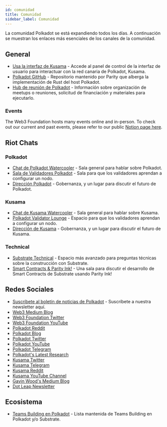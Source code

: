 ```yaml
---
id: comunidad
title: Comunidad
sidebar_label: Comunidad
---
```


La comunidad Polkadot se está expandiendo todos los días. A continuación se muestran los enlaces más esenciales de los canales de la comunidad.

## General

- [Usa la interfaz de Kusama](https://polkadot.js.org/apps/#/explorer) - Accede al panel de control de la interfaz de usuario para interactuar con la red canaria de Polkadot, Kusama.
- [Polkadot GitHub](https://github.com/paritytech/polkadot/) - Repositorio mantenido por Parity que alberga la implementación de Rust del host Polkadot.
- [Hub de reunión de Polkadot](https://www.notion.so/web3foundation/Polkadot-Meetup-Hub-4511c156770e4ba9936386d8be5fe5be) - Información sobre organización de meetups o reuniones, solicitud de financiación y materiales para ejecutarlo.

### Events

The Web3 Foundation hosts many events online and in-person. To check out our current and past events, please refer to our public [Notion page here](https://www.notion.so/Public-Events-Database-fdd2df4c29d04818a5dd403e2b85920d).

## Riot Chats

### Polkadot

- [Chat de Polkadot Watercooler](https://riot.im/app/#/room/!FdCojkeGzZLSEoiecf:web3.foundation?via=matrix.parity.io&via=matrix.org&via=web3.foundation) - Sala general para hablar sobre Polkadot.
- [Sala de Validadores Polkadot](https://riot.im/app/#/room/#polkadot-validator-lounge:matrix.org) - Sala para que los validadores aprendan a configurar un nodo.
- [Dirección Polkadot](https://riot.im/app/#/room/!OwgojQyBzTlUQGGLhq:matrix.parity.io?via=matrix.parity.io&via=matrix.org&via=web3.foundation) - Gobernanza, y un lugar para discutir el futuro de Polkadot.

### Kusama

- [Chat de Kusama Watercooler](https://riot.im/app/#/room/%23kusamawatercooler:polkadot.builders) - Sala general para hablar sobre Kusama.
- [Polkadot Validator Lounge](https://riot.im/app/#/room/!LhjZccBOqFNYKLdmbb:polkadot.builders?via=matrix.parity.io&via=matrix.org&via=web3.foundation) - Espacio para que los validadores aprendan a configurar un nodo.
- [Dirección de Kusama](https://riot.im/app/#/room/!QXMnIJzxlnVrvRzhUA:matrix.parity.io?via=matrix.parity.io&via=matrix.org&via=web3.foundation) - Gobernanza, y un lugar para discutir el futuro de Kusama.

### Technical

- [Substrate Technical](https://riot.im/app/#/room/#substrate-technical:matrix.org) - Espacio más avanzado para preguntas técnicas sobre la construcción con Substrate.
- [Smart Contracts & Parity Ink!](https://riot.im/app/#/room/!tYUCYdSvSYPMjWNDDD:matrix.parity.io?via=matrix.parity.io&via=matrix.org&via=web3.foundation) - Una sala para discutir el desarrollo de Smart Contracts de Substrate usando Parity Ink!

## Redes Sociales

- [Suscríbete al boletín de noticias de Polkadot](https://share.hsforms.com/1LL1CBwiASxC5pJUYZAiDVw4752a) - Suscríbete a nuestra newsletter aquí.
- [Web3 Medium Blog](https://medium.com/@web3)
- [Web3 Foundation Twitter](https://twitter.com/web3foundation)
- [Web3 Foundation YouTube](https://www.youtube.com/channel/UClnw_bcNg4CAzF772qEtq4g)
- [Polkadot Reddit](https://www.reddit.com/r/dot/)
- [Polkadot Blog](https://polkadot.network/blog/)
- [Polkadot Twitter](https://twitter.com/polkadotnetwork)
- [Polkadot YouTube](https://www.youtube.com/channel/UCB7PbjuZLEba_znc7mEGNgw)
- [Polkadot Telegram](https://t.me/PolkadotOfficial)
- [Polkadot's Latest Research](https://research.web3.foundation/en/latest/polkadot/)
- [Kusama Twitter](https://twitter.com/kusamanetwork)
- [Kusama Telegram](https://t.me/kusamanetworkofficial)
- [Kusama Reddit](https://www.reddit.com/r/Kusama)
- [Kusama YouTube Channel](http://youtube.com/c/kusamanetwork)
- [Gavin Wood's Medium Blog](https://medium.com/@gavofyork)
- [Dot Leap Newsletter](https://dotleap.substack.com/)

## Ecosistema

- [Teams Building en Polkadot](https://forum.web3.foundation/t/teams-building-on-polkadot/67) - Lista mantenida de Teams Building en Polkadot y/o Substrate.
